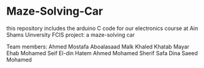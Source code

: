 # Maze-Solving-Car
this repository includes the arduino C code for our electronics course at Ain Shams Uinversity FCIS project: a maze-solving car


Team members:
Ahmed Mostafa Aboalasaad
Malk Khaled Khatab
Mayar Ehab Mohamed
Seif El-din Hatem Ahmed
Mohamed Sherif Safa
Dina Saeed Mohamed
